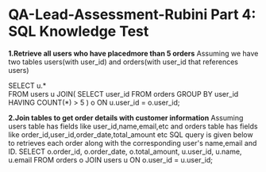 # QA-Lead-Assessment-Rubini Part 4: SQL Knowledge Test
**1.Retrieve all users who have placedmore than 5 orders**
Assuming we have two tables users(with user_id) and orders(with user_id that references users)

SELECT u.* <br>
FROM users u
JOIN(
    SELECT user_id
    FROM orders
    GROUP BY user_id
    HAVING COUNT(*) > 5
    ) o ON u.user_id = o.user_id;

**2.Join tables to get order details with customer information**
Assuming users table has fields like user_id,name,email,etc and orders table has fields like order_id,user_id,order_date,total_amount etc
SQL query is given below to retrieves each order along with the corresponding user's name,email and ID.
SELECT
  o.order_id,
  o.order_date,
  o.total_amount,
  u.user_id,
  u.name,
  u.email
FROM orders o
JOIN users u ON o.user_id = u.user_id;


